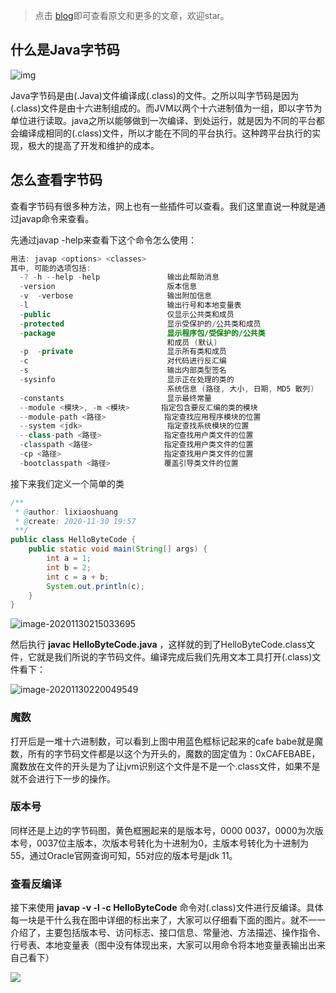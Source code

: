 > 点击 [blog](https://github.com/xiaoshuanglee/blog)即可查看原文和更多的文章，欢迎star。

## 什么是Java字节码

![img](https://tva1.sinaimg.cn/large/0081Kckwly1gl7g063uc6j30oy0dpdgf.jpg)

Java字节码是由(.Java)文件编译成(.class)的文件。之所以叫字节码是因为(.class)文件是由十六进制组成的。而JVM以两个十六进制值为一组，即以字节为单位进行读取。java之所以能够做到一次编译、到处运行，就是因为不同的平台都会编译成相同的(.class)文件，所以才能在不同的平台执行。这种跨平台执行的实现，极大的提高了开发和维护的成本。

## 怎么查看字节码

查看字节码有很多种方法，网上也有一些插件可以查看。我们这里直说一种就是通过javap命令来查看。

先通过javap -help来查看下这个命令怎么使用：

```java
用法: javap <options> <classes>
其中, 可能的选项包括:
  -? -h --help -help               输出此帮助消息
  -version                         版本信息
  -v  -verbose                     输出附加信息
  -l                               输出行号和本地变量表
  -public                          仅显示公共类和成员
  -protected                       显示受保护的/公共类和成员
  -package                         显示程序包/受保护的/公共类
                                   和成员 (默认)
  -p  -private                     显示所有类和成员
  -c                               对代码进行反汇编
  -s                               输出内部类型签名
  -sysinfo                         显示正在处理的类的
                                   系统信息 (路径, 大小, 日期, MD5 散列)
  -constants                       显示最终常量
  --module <模块>, -m <模块>       指定包含要反汇编的类的模块
  --module-path <路径>             指定查找应用程序模块的位置
  --system <jdk>                   指定查找系统模块的位置
  --class-path <路径>              指定查找用户类文件的位置
  -classpath <路径>                指定查找用户类文件的位置
  -cp <路径>                       指定查找用户类文件的位置
  -bootclasspath <路径>            覆盖引导类文件的位置

```

接下来我们定义一个简单的类

```java
/**
 * @author: lixiaoshuang
 * @create: 2020-11-30 19:57
 **/
public class HelloByteCode {
    public static void main(String[] args) {
        int a = 1;
        int b = 2;
        int c = a + b;
        System.out.println(c);
    }
}
```

![image-20201130215033695](https://tva1.sinaimg.cn/large/0081Kckwly1gl7jfcifq4j30l608m0vp.jpg)

然后执行 **javac HelloByteCode.java** ，这样就的到了HelloByteCode.class文件，它就是我们所说的字节码文件。编译完成后我们先用文本工具打开(.class)文件看下：

![image-20201130220049549](https://tva1.sinaimg.cn/large/0081Kckwly1gl7jq31pybj30oe0ri43u.jpg)

### 魔数

打开后是一堆十六进制数，可以看到上图中用蓝色框标记起来的cafe babe就是魔数，所有的字节码文件都是以这个为开头的，魔数的固定值为：0xCAFEBABE，魔数放在文件的开头是为了让jvm识别这个文件是不是一个.class文件，如果不是就不会进行下一步的操作。

### 版本号

同样还是上边的字节码图，黄色框圈起来的是版本号，0000 0037，0000为次版本号，0037位主版本，次版本号转化为十进制为0，主版本号转化为十进制为55，通过Oracle官网查询可知，55对应的版本号是jdk 11。



### 查看反编译

接下来使用 **javap -v -l -c HelloByteCode** 命令对(.class)文件进行反编译。具体每一块是干什么我在图中详细的标出来了，大家可以仔细看下面的图片。就不一一介绍了，主要包括版本号、访问标志、接口信息、常量池、方法描述、操作指令、行号表、本地变量表（图中没有体现出来，大家可以用命令将本地变量表输出出来自己看下）

![](https://tva1.sinaimg.cn/large/0081Kckwly1gl7lhcf1ugj30u015jteh.jpg)

